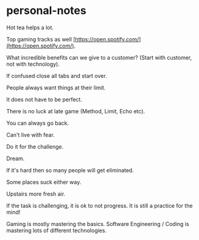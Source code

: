 # personal-notes

Hot tea helps a lot.

Top gaming tracks as well [https://open.spotify.com/](https://open.spotify.com/).

What incredible benefits can we give to a customer? \(Start with customer, not with technology\).

If confused close all tabs and start over.

People always want things at their limit.

It does not have to be perfect.

There is no luck at late game \(Method, Limit, Echo etc\).

You can always go back.

Can't live with fear.

Do it for the challenge.

Dream.

If it's hard then so many people will get eliminated.

Some places suck either way.

Upstairs more fresh air.

If the task is challenging, it is ok to not progress. It is still a practice for the mind!

Gaming is mostly mastering the basics. Software Engineering / Coding is mastering lots of different technologies.

